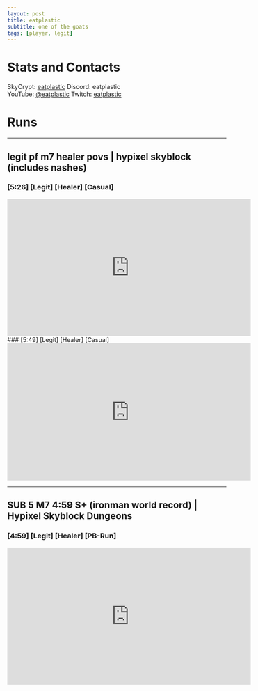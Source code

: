 ```yaml
---
layout: post
title: eatplastic
subtitle: one of the goats
tags: [player, legit]
---
```


# Stats and Contacts
SkyCrypt: [eatplastic]([https://sky.shiiyu.moe/stats/NoseThe/Raspberry](https://sky.shiiyu.moe/stats/eatplastic/Mango))  
Discord: eatplastic  
YouTube: [@eatplastic]([https://www.youtube.com/@NoseThe](https://www.youtube.com/@eatplastic))  
Twitch: [eatplastic]([https://www.twitch.tv/nose_the](https://www.twitch.tv/eatplastic))  

# Runs
---  
## legit pf m7 healer povs | hypixel skyblock (includes nashes)
### [5:26] [Legit] [Healer] [Casual] 
<iframe width="560" height="315" src="https://www.youtube.com/embed/stY17JPe4FU?si=E0JRBCFmdMIsFICa" title="YouTube video player" frameborder="0" allow="accelerometer; autoplay; clipboard-write; encrypted-media; gyroscope; picture-in-picture; web-share" referrerpolicy="strict-origin-when-cross-origin" allowfullscreen></iframe>
### [5:49] [Legit] [Healer] [Casual] 
<iframe width="560" height="315" src="https://www.youtube.com/embed/stY17JPe4FU?si=FCwy8eztIz9_9vIc&amp;start=339" title="YouTube video player" frameborder="0" allow="accelerometer; autoplay; clipboard-write; encrypted-media; gyroscope; picture-in-picture; web-share" referrerpolicy="strict-origin-when-cross-origin" allowfullscreen></iframe>

---
## SUB 5 M7 4:59 S+ (ironman world record) | Hypixel Skyblock Dungeons
### [4:59] [Legit] [Healer] [PB-Run] 
<iframe width="560" height="315" src="https://www.youtube.com/embed/puSP1hiBUSY?si=FXyX_WQIwYVRY8kn" title="YouTube video player" frameborder="0" allow="accelerometer; autoplay; clipboard-write; encrypted-media; gyroscope; picture-in-picture; web-share" referrerpolicy="strict-origin-when-cross-origin" allowfullscreen></iframe>
